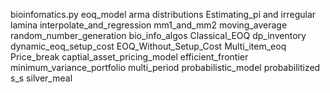 bioinfomatics.py
eoq_model
arma
distributions
Estimating_pi and irregular lamina
interpolate_and_regression
mm1_and_mm2
moving_average
random_number_generation
bio_info_algos
Classical_EOQ
dp_inventory
dynamic_eoq_setup_cost
EOQ_Without_Setup_Cost
Multi_item_eoq
Price_break
captial_asset_pricing_model
efficient_frontier
minimum_variance_portfolio
multi_period
probabilistic_model
probabilitized
s_s
silver_meal


